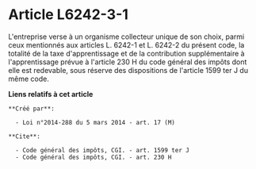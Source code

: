 # Article L6242-3-1

L'entreprise verse à un organisme collecteur unique de son choix, parmi ceux mentionnés aux articles L. 6242-1 et L. 6242-2
du présent code, la totalité de la taxe d'apprentissage et de la contribution supplémentaire à l'apprentissage prévue à
l'article 230 H du code général des impôts dont elle est redevable, sous réserve des dispositions de l'article 1599 ter J du
même code.

**Liens relatifs à cet article**

	**Créé par**:

	  - Loi n°2014-288 du 5 mars 2014 - art. 17 (M)

	**Cite**:

	  - Code général des impôts, CGI. - art. 1599 ter J
	  - Code général des impôts, CGI. - art. 230 H
